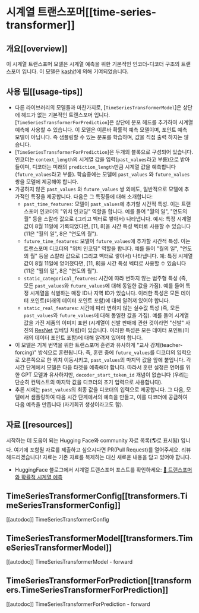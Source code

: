 <!--Copyright 2022 The HuggingFace Team. All rights reserved.

Licensed under the Apache License, Version 2.0 (the "License"); you may not use this file except in compliance with
the License. You may obtain a copy of the License at

http://www.apache.org/licenses/LICENSE-2.0

Unless required by applicable law or agreed to in writing, software distributed under the License is distributed on
an "AS IS" BASIS, WITHOUT WARRANTIES OR CONDITIONS OF ANY KIND, either express or implied. See the License for the
specific language governing permissions and limitations under the License.

⚠️ Note that this file is in Markdown but contain specific syntax for our doc-builder (similar to MDX) that may not be
rendered properly in your Markdown viewer.

-->

# 시계열 트랜스포머[[time-series-transformer]]

## 개요[[overview]]

이 시계열 트랜스포머 모델은 시계열 예측을 위한 기본적인 인코더-디코더 구조의 트랜스포머 입니다.
이 모델은 [kashif](https://huggingface.co/kashif)에 의해 기여되었습니다.

## 사용 팁[[usage-tips]]

- 다른 라이브러리의 모델들과 마찬가지로, [`TimeSeriesTransformerModel`]은 상단에 헤드가 없는 기본적인 트랜스포머 입니다. [`TimeSeriesTransformerForPrediction`]은 상단에 분포 헤드를 추가하여 시계열 예측에 사용할 수 있습니다. 이 모델은 이른바 확률적 예측 모델이며, 포인트 예측 모델이 아닙니다. 즉 샘플링할 수 있는 분포를 학습하며, 값을 직접 출력 하지는 않습니다.
- [`TimeSeriesTransformerForPrediction`]은 두개의 블록으로 구성되어 있습니다. 인코더는 `context_length`의  시계열 값을 입력(`past_values`라고 부름)으로 받아들이며, 디코더는 미래의 `prediction_length`만큼 시계열 값을 예측합니다(`future_values`라고 부름). 학습중에는 모델에 `past_values` 와 `future_values`쌍을 모델에 제공해야 합니다.
- 가공하지 않은 `past_values` 와 `future_values` 쌍 외에도, 일반적으로 모델에 추가적인 특징을 제공합니다. 다음은 그 특징들에 대해 소개합니다:
    - `past_time_features`: 모델이 `past_values`에 추가할 시간적 특성. 이는 트랜스포머 인코더의 "위치 인코딩" 역할을 합니다.
    예를 들어 "월의 일", "연도의 월" 등을 스칼라 값으로 (그리고 벡터로 쌓아서) 나타냅니다.
    예시: 특정 시계열 값이 8월 11일에 기록되었다면, [11, 8]을 시간 특성 벡터로 사용할 수 있습니다 (11은 "월의 일", 8은 "연도의 월").
    - `future_time_features`: 모델이 `future_values`에 추가할 시간적 특성. 이는 트랜스포머 디코더의 "위치 인코딩" 역할을 합니다.
    예를 들어 "월의 일", "연도의 월" 등을 스칼라 값으로 (그리고 벡터로 쌓아서) 나타냅니다.
    예: 특정 시계열 값이 8월 11일에 얻어졌다면, [11, 8]을 시간 특성 벡터로 사용할 수 있습니다 (11은 "월의 일", 8은 "연도의 월").
    - `static_categorical_features`: 시간에 따라 변하지 않는 범주형 특성 (즉, 모든 `past_values`와 `future_values`에 대해 동일한 값을 가짐).
    예를 들어 특정 시계열을 식별하는 매장 ID나 지역 ID가 있습니다.
    이러한 특성은 모든 데이터 포인트(미래의 데이터 포인트 포함)에 대해 알려져 있어야 합니다.
    - `static_real_features`: 시간에 따라 변하지 않는 실수값 특성 (즉, 모든 `past_values`와 `future_values`에 대해 동일한 값을 가짐).
    예를 들어 시계열 값을 가진 제품의 이미지 표현 (시계열이 신발 판매에 관한 것이라면 "신발" 사진의 [ResNet](resnet) 임베딩 처럼)이 있습니다.
    이러한 특성은 모든 데이터 포인트(미래의 데이터 포인트 포함)에 대해 알려져 있어야 합니다.
- 이 모델은 기계 번역을 위한 트랜스포머 훈련과 유사하게 "교사 강제(teacher-forcing)" 방식으로 훈련됩니다. 즉, 훈련 중에 `future_values`를 디코더의 입력으로 오른쪽으로 한 위치 이동시키고, `past_values`의 마지막 값을 앞에 붙입니다. 각 시간 단계에서 모델은 다음 타겟을 예측해야 합니다. 따라서 훈련 설정은 언어를 위한 GPT 모델과 유사하지만, `decoder_start_token_id` 개념이 없습니다 (우리는 단순히 컨텍스트의 마지막 값을 디코더의 초기 입력으로 사용합니다).
- 추론 시에는 `past_values`의 최종 값을 디코더의 입력으로 제공합니다. 그 다음, 모델에서 샘플링하여 다음 시간 단계에서의 예측을 만들고, 이를 디코더에 공급하여 다음 예측을 만듭니다 (자기회귀 생성이라고도 함).

## 자료 [[resources]]

시작하는 데 도움이 되는 Hugging Face와 community 자료 목록(🌎로 표시됨) 입니다. 여기에 포함될 자료를 제출하고 싶으시다면 PR(Pull Request)를 열어주세요. 리뷰 해드리겠습니다! 자료는 기존 자료를 복제하는 대신 새로운 내용을 담고 있어야 합니다.

- HuggingFace 블로그에서 시계열 트랜스포머 포스트를 확인하세요: [🤗 트랜스포머와 확률적 시계열 예측](https://huggingface.co/blog/time-series-transformers)

## TimeSeriesTransformerConfig[[transformers.TimeSeriesTransformerConfig]]

[[autodoc]] TimeSeriesTransformerConfig

## TimeSeriesTransformerModel[[transformers.TimeSeriesTransformerModel]]

[[autodoc]] TimeSeriesTransformerModel
    - forward

## TimeSeriesTransformerForPrediction[[transformers.TimeSeriesTransformerForPrediction]]

[[autodoc]] TimeSeriesTransformerForPrediction
    - forward
